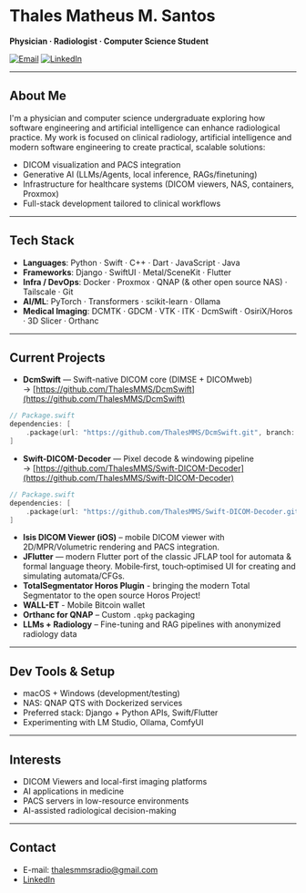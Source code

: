 # Thales Matheus M. Santos

**Physician · Radiologist · Computer Science Student**

[![Email](https://img.shields.io/badge/Email-thalesmmsradio%40gmail.com-red?logo=gmail&logoColor=white)](mailto:thalesmmsradio@gmail.com)
[![LinkedIn](https://img.shields.io/badge/LinkedIn-Thales%20Matheus-blue?logo=linkedin&logoColor=white)](https://www.linkedin.com/in/thales-matheus-m-santos-974314287/)

---

## About Me

I'm a physician and computer science undergraduate exploring how software engineering and artificial intelligence can enhance radiological practice.
My work is focused on clinical radiology, artificial intelligence and modern software engineering to create practical, scalable solutions:

- DICOM visualization and PACS integration
- Generative AI (LLMs/Agents, local inference, RAGs/finetuning)
- Infrastructure for healthcare systems (DICOM viewers, NAS, containers, Proxmox)
- Full-stack development tailored to clinical workflows

---

## Tech Stack

- **Languages**: Python · Swift · C++ · Dart · JavaScript · Java
- **Frameworks**: Django · SwiftUI · Metal/SceneKit · Flutter
- **Infra / DevOps**: Docker · Proxmox · QNAP (& other open source NAS) · Tailscale · Git  
- **AI/ML**: PyTorch · Transformers · scikit-learn · Ollama
- **Medical Imaging**: DCMTK · GDCM · VTK · ITK · DcmSwift · OsiriX/Horos · 3D Slicer · Orthanc

---

## Current Projects

- **DcmSwift** — Swift-native DICOM core (DIMSE + DICOMweb) → [https://github.com/ThalesMMS/DcmSwift](https://github.com/ThalesMMS/DcmSwift)
```swift
// Package.swift
dependencies: [
    .package(url: "https://github.com/ThalesMMS/DcmSwift.git", branch: "main")
]
```
- **Swift-DICOM-Decoder** — Pixel decode & windowing pipeline → [https://github.com/ThalesMMS/Swift-DICOM-Decoder](https://github.com/ThalesMMS/Swift-DICOM-Decoder)
```swift
// Package.swift
dependencies: [
    .package(url: "https://github.com/ThalesMMS/Swift-DICOM-Decoder.git", branch: "main")
]
```
- **Isis DICOM Viewer (iOS)** – mobile DICOM viewer with 2D/MPR/Volumetric rendering and PACS integration.
- **JFlutter** — modern Flutter port of the classic JFLAP tool for automata & formal language theory. Mobile‑first, touch‑optimised UI for creating and simulating automata/CFGs.
- **TotalSegmentator Horos Plugin** - bringing the modern Total Segmentator to the open source Horos Project!
- **WALL-ET** - Mobile Bitcoin wallet
- **Orthanc for QNAP** – Custom `.qpkg` packaging
- **LLMs + Radiology** – Fine-tuning and RAG pipelines with anonymized radiology data 

---

## Dev Tools & Setup

- macOS + Windows (development/testing)
- NAS: QNAP QTS with Dockerized services
- Preferred stack: Django + Python APIs, Swift/Flutter
- Experimenting with LM Studio, Ollama, ComfyUI

---

## Interests

- DICOM Viewers and local-first imaging platforms
- AI applications in medicine
- PACS servers in low-resource environments
- AI-assisted radiological decision-making

---

## Contact

- E-mail: thalesmmsradio@gmail.com  
- [LinkedIn](https://www.linkedin.com/in/thales-matheus-m-santos-974314287/)

